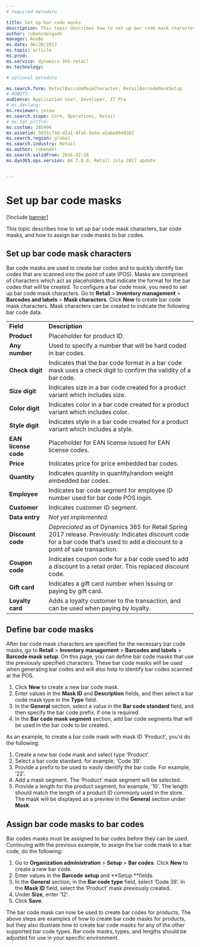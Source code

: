```yaml
---
# required metadata

title: Set up bar code masks
description: This topic describes how to set up bar code mask characters, bar code masks, and how to assign bar code masks to bar codes.
author: rubencdelgado
manager: AnnBe
ms.date: 06/20/2017
ms.topic: article
ms.prod: 
ms.service: dynamics-365-retail
ms.technology: 

# optional metadata

ms.search.form: RetailBarcodeMaskCharacter, RetailBarcodeMaskSetup
# ROBOTS: 
audience: Application User, Developer, IT Pro
# ms.devlang: 
ms.reviewer: josaw
ms.search.scope: Core, Operations, Retail
# ms.tgt_pltfrm: 
ms.custom: 265994
ms.assetid: 5831c74d-d2a1-4fa5-9a9a-a5aba8848381
ms.search.region: global
ms.search.industry: Retail
ms.author: rubendel
ms.search.validFrom: 2016-02-28
ms.dyn365.ops.version: AX 7.0.0, Retail July 2017 update


---
```


# Set up bar code masks

[!include [banner](includes/banner.md)]

This topic describes how to set up bar code mask characters, bar code masks, and how to assign bar code masks to bar codes.

Set up bar code mask characters
-------------------------------

Bar code masks are used to create bar codes and to quickly identify bar codes that are scanned into the point of sale (POS). Masks are comprised of characters which act as placeholders that indicate the format for the bar codes that will be created. To configure a bar code mask, you need to set up bar code mask characters. Go to **Retail** &gt; **Inventory management** &gt; **Barcodes and labels** &gt; **Mask characters**. Click **New** to create bar code mask characters. Mask characters can be created to indicate the following bar code data.

|                      |                                                                                                                 |
|----------------------|-----------------------------------------------------------------------------------------------------------------|
| **Field**            | **Description**                                                                                                 |
| **Product**          | Placeholder for product ID.                                                                                     |
| **Any number**       | Used to specify a number that will be hard coded in bar codes.                                                  |
| **Check digit**      | Indicates that the bar code format in a bar code mask uses a check digit to confirm the validity of a bar code. |
| **Size digit**       | Indicates size in a bar code created for a product variant which includes size.                                 |
| **Color digit**      | Indicates color in a bar code created for a product variant which includes color.                               |
| **Style digit**      | Indicates style in a bar code created for a product variant which includes a style.                             |
| **EAN license code** | Placeholder for EAN license issued for EAN license codes.                                                       |
| **Price**            | Indicates price for price embedded bar codes.                                                                   |
| **Quantity**         | Indicates quantity in quantity/random weight embedded bar codes.                                                |
| **Employee**         | Indicates bar code segment for employee ID number used for bar code POS login.                                  |
| **Customer**         | Indicates customer ID segment.                                                                                  |
| **Data entry**       | *Not yet implemented.*                                                                                          |
| **Discount code**    | *Depreciated* as of Dynamics 365 for Retail Spring 2017 release. Previously: Indicates discount code for a bar code that's used to add a discount to a point of sale transaction.                                                                   |
| **Coupon code**      | Indicates coupon code for a bar code used to add a discount to a retail order. This replaced discount code.     |
| **Gift card**        | Indicates a gift card number when issuing or paying by gift card.                                               |
| **Loyalty card**     | Adds a loyalty customer to the transaction, and can be used when paying by loyalty.                             |

## Define bar code masks
After bar code mask characters are specified for the necessary bar code masks, go to **Retail** &gt; **Inventory management** &gt; **Barcodes and labels** &gt; **Barcode mask setup**. On this page, you can define bar code masks that use the previously specified characters. These bar code masks will be used when generating bar codes and will also help to identify bar codes scanned at the POS.

1.  Click **New** to create a new bar code mask.
2.  Enter values in the **Mask ID** and **Description** fields, and then select a bar code mask type in the **Type** field.
3.  In the **General** section, select a value in the **Bar code standard** field, and then specify the bar code prefix, if one is required.
4.  In the **Bar code mask segment** section, add bar code segments that will be used in the bar code to be created.

As an example, to create a bar code mask with mask ID 'Product', you'd do the following:

1.  Create a new bar code mask and select type ‘Product’.
2.  Select a bar code standard, for example, 'Code 39'.
3.  Provide a prefix to be used to easily identify the bar code. For example, ‘22’.
4.  Add a mask segment. The ‘Product’ mask segment will be selected.
5.  Provide a length for the product segment, for example, ‘10’. The length should match the length of a product ID commonly used in the store. The mask will be displayed as a preview in the **General** section under **Mask**.

## Assign bar code masks to bar codes
Bar codes masks must be assigned to bar codes before they can be used. Continuing with the previous example, to assign the bar code mask to a bar code, do the following:

1.  Go to **Organization administration** &gt; **Setup** &gt; **Bar codes**. Click **New** to create a new bar code.
2.  Enter values in the **Barcode** **setup** and **Setup **fields.
3.  In the **General** section, in the **Bar code type** field, select ‘Code 39’. In the **Mask** **ID** field, select the ‘Product’ mask previously created.
4.  Under **Size**, enter ‘12’.
5.  Click **Save**.

The bar code mask can now be used to create bar codes for products. The above steps are examples of how to create bar code masks for products, but they also illustrate how to create bar code masks for any of the other supported bar code types. Bar code masks, types, and lengths should be adjusted for use in your specific environment.



